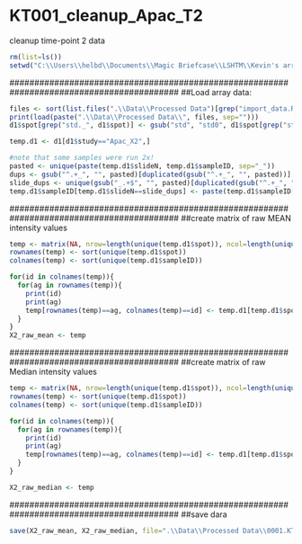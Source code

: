 # KT001_cleanup_Apac_T2
cleanup time-point 2 data

```r
rm(list=ls())
setwd("C:\\Users\\helbd\\Documents\\Magic Briefcase\\LSHTM\\Kevin's array\\151118 data")
```

##########################################################################################
##Load array data:

```r
files <- sort(list.files(".\\Data\\Processed Data")[grep("import_data.RData", list.files(".\\Data\\Processed Data"))], decreasing=T)[1]
print(load(paste(".\\Data\\Processed Data\\", files, sep=""))) 
d1$spot[grep("std._", d1$spot)] <- gsub("std", "std0", d1$spot[grep("std._", d1$spot)])

temp.d1 <- d1[d1$study=="Apac_X2",]

#note that some samples were run 2x!
pasted <- unique(paste(temp.d1$slideN, temp.d1$sampleID, sep="_"))
dups <- gsub("^.+_", "", pasted)[duplicated(gsub("^.+_", "", pasted))]
slide_dups <- unique(gsub("_.+$", "", pasted)[duplicated(gsub("^.+_", "", pasted))])
temp.d1$sampleID[temp.d1$slideN==slide_dups] <- paste(temp.d1$sampleID[temp.d1$slideN==slide_dups], "b", sep="")
```

##########################################################################################
##create matrix of raw MEAN intensity values

```r
temp <- matrix(NA, nrow=length(unique(temp.d1$spot)), ncol=length(unique(temp.d1$sampleID)))
rownames(temp) <- sort(unique(temp.d1$spot))
colnames(temp) <- sort(unique(temp.d1$sampleID))

for(id in colnames(temp)){
  for(ag in rownames(temp)){
    print(id)
    print(ag)
    temp[rownames(temp)==ag, colnames(temp)==id] <- temp.d1[temp.d1$spot==ag & temp.d1$sampleID==id, "Raw.Mean"]
  }
}
X2_raw_mean <- temp
```

##########################################################################################
##create matrix of raw Median intensity values

```r
temp <- matrix(NA, nrow=length(unique(temp.d1$spot)), ncol=length(unique(temp.d1$sampleID)))
rownames(temp) <- sort(unique(temp.d1$spot))
colnames(temp) <- sort(unique(temp.d1$sampleID))

for(id in colnames(temp)){
  for(ag in rownames(temp)){
    print(id)
    print(ag)
    temp[rownames(temp)==ag, colnames(temp)==id] <- temp.d1[temp.d1$spot==ag & temp.d1$sampleID==id, "Raw.Median"]
  }
}

X2_raw_median <- temp
```

##########################################################################################
##save dara

```r
save(X2_raw_mean, X2_raw_median, file=".\\Data\\Processed Data\\0001.KTarray.Apac.cleaned_X2.RData")
```
